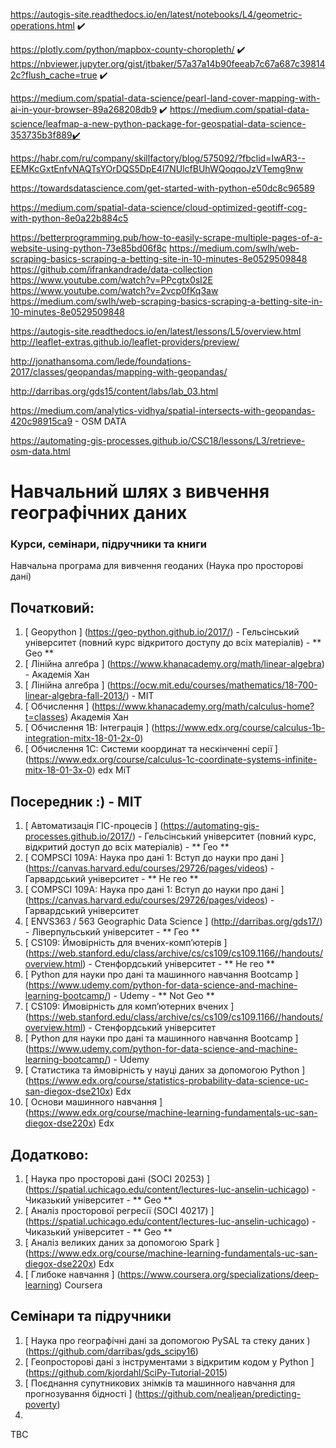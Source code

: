 https://autogis-site.readthedocs.io/en/latest/notebooks/L4/geometric-operations.html  ✔️


https://plotly.com/python/mapbox-county-choropleth/ ✔️
https://nbviewer.jupyter.org/gist/jtbaker/57a37a14b90feeab7c67a687c398142c?flush_cache=true ✔️

https://medium.com/spatial-data-science/pearl-land-cover-mapping-with-ai-in-your-browser-89a268208db9 ✔️
https://medium.com/spatial-data-science/leafmap-a-new-python-package-for-geospatial-data-science-353735b3f889✔️

https://habr.com/ru/company/skillfactory/blog/575092/?fbclid=IwAR3--EEMKcGxtEnfvNAQTsYOrDQS5DpE4l7NUlcfBUhWQoqqoJzVTemg9nw

https://towardsdatascience.com/get-started-with-python-e50dc8c96589

https://medium.com/spatial-data-science/cloud-optimized-geotiff-cog-with-python-8e0a22b884c5


https://betterprogramming.pub/how-to-easily-scrape-multiple-pages-of-a-website-using-python-73e85bd06f8c
https://medium.com/swlh/web-scraping-basics-scraping-a-betting-site-in-10-minutes-8e0529509848
https://github.com/ifrankandrade/data-collection
https://www.youtube.com/watch?v=PPcgtx0sI2E
https://www.youtube.com/watch?v=2vcp0fKq3aw
https://medium.com/swlh/web-scraping-basics-scraping-a-betting-site-in-10-minutes-8e0529509848




https://autogis-site.readthedocs.io/en/latest/lessons/L5/overview.html
http://leaflet-extras.github.io/leaflet-providers/preview/


http://jonathansoma.com/lede/foundations-2017/classes/geopandas/mapping-with-geopandas/



http://darribas.org/gds15/content/labs/lab_03.html




https://medium.com/analytics-vidhya/spatial-intersects-with-geopandas-420c98915ca9 - OSM DATA


https://automating-gis-processes.github.io/CSC18/lessons/L3/retrieve-osm-data.html




#  Навчальний шлях з вивчення географічних даних
###  Курси, семінари, підручники та книги
Навчальна програма для вивчення геоданих (Наука про просторові дані)
##  Початковий:
1. [ Geopython ] (https://geo-python.github.io/2017/) - Гельсінський університет (повний курс відкритого доступу до всіх матеріалів) - ** Geo **
2. [ Лінійна алгебра ] (https://www.khanacademy.org/math/linear-algebra) - Академія Хан
3. [ Лінійна алгебра ] (https://ocw.mit.edu/courses/mathematics/18-700-linear-algebra-fall-2013/) - MIT
4. [ Обчислення ] (https://www.khanacademy.org/math/calculus-home?t=classes) Академія Хан
5. [ Обчислення 1B: Інтеграція ] (https://www.edx.org/course/calculus-1b-integration-mitx-18-01-2x-0)
6. [ Обчислення 1С: Системи координат та нескінченні серії ] (https://www.edx.org/course/calculus-1c-coordinate-systems-infinite-mitx-18-01-3x-0) edx MiT

##  Посередник :) - MIT
1. [ Автоматизація ГІС-процесів ] (https://automating-gis-processes.github.io/2017/) - Гельсінський університет (повний курс, відкритий доступ до всіх матеріалів) - ** Гео **
2. [ COMPSCI 109A: Наука про дані 1: Вступ до науки про дані ] (https://canvas.harvard.edu/courses/29726/pages/videos) - Гарвардський університет - ** Не гео **
2. [ COMPSCI 109A: Наука про дані 1: Вступ до науки про дані ] (https://canvas.harvard.edu/courses/29726/pages/videos) - Гарвардський університет
3. [ ENVS363 / 563 Geographic Data Science ] (http://darribas.org/gds17/) - Ліверпульський університет - ** Гео **
4. [ CS109: Ймовірність для вчених-комп’ютерів ] (https://web.stanford.edu/class/archive/cs/cs109/cs109.1166//handouts/overview.html) - Стенфордський університет - ** Не гео **
5. [ Python для науки про дані та машинного навчання Bootcamp ] (https://www.udemy.com/python-for-data-science-and-machine-learning-bootcamp/) - Udemy - ** Not Geo **
4. [ CS109: Ймовірність для комп’ютерних вчених ] (https://web.stanford.edu/class/archive/cs/cs109/cs109.1166//handouts/overview.html) - Стенфордський університет
5. [ Python для науки про дані та машинного навчання Bootcamp ] (https://www.udemy.com/python-for-data-science-and-machine-learning-bootcamp/) - Udemy
6. [ Статистика та ймовірність у науці даних за допомогою Python ] (https://www.edx.org/course/statistics-probability-data-science-uc-san-diegox-dse210x) Edx
7. [ Основи машинного навчання ] (https://www.edx.org/course/machine-learning-fundamentals-uc-san-diegox-dse220x) Edx

##  Додатково:
1. [ Наука про просторові дані (SOCI 20253) ] (https://spatial.uchicago.edu/content/lectures-luc-anselin-uchicago) - Чиказький університет - ** Geo **
2. [ Аналіз просторової регресії (SOCI 40217) ] (https://spatial.uchicago.edu/content/lectures-luc-anselin-uchicago) - Чиказький університет - ** Geo **
3. [ Аналіз великих даних за допомогою Spark ] (https://www.edx.org/course/machine-learning-fundamentals-uc-san-diegox-dse220x) Edx
4. [ Глибоке навчання ] (https://www.coursera.org/specializations/deep-learning) Coursera
##  Семінари та підручники
1. [ Наука про географічні дані за допомогою PySAL та стеку даних ) (https://github.com/darribas/gds_scipy16)
2. [ Геопросторові дані з інструментами з відкритим кодом у Python ] (https://github.com/kjordahl/SciPy-Tutorial-2015)
3. [ Поєднання супутникових знімків та машинного навчання для прогнозування бідності ] (https://github.com/nealjean/predicting-poverty)
4. 
TBC 
